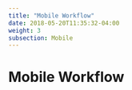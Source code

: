 ```yaml
---
title: "Mobile Workflow"
date: 2018-05-20T11:35:32-04:00
weight: 3
subsection: Mobile
---
```


# Mobile Workflow
